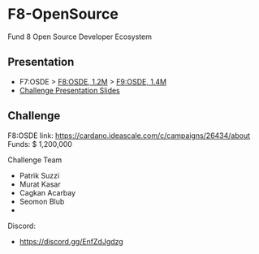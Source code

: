 # F8-OpenSource
Fund 8 Open Source Developer Ecosystem

## Presentation

- F7:OSDE > [F8:OSDE, 1.2M](https://cardano.ideascale.com/c/idea/382213) > [F9:OSDE, 1.4M](https://cardano.ideascale.com/c/idea/401296)
- [Challenge Presentation Slides](https://docs.google.com/presentation/d/1Q3jippH0uS5uXvtduRn6GGI_usLe10Gi3QMjfBcmAOg/edit#slide=id.g113e7636acb_0_7)

## Challenge
F8:OSDE link: https://cardano.ideascale.com/c/campaigns/26434/about 
Funds: $ 1,200,000 

Challenge Team 
- Patrik Suzzi
- Murat Kasar
- Cagkan Acarbay
- Seomon Blub
- 
Discord: 
- https://discord.gg/EnfZdJgdzg







